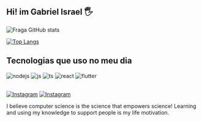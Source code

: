 ## Hi! im Gabriel Israel 🖐️

![Fraga GitHub stats](https://github-readme-stats.vercel.app/api?username=gabrielisraell&show_icons=true&theme=dracula&count_private=true)

[![Top Langs](https://github-readme-stats.vercel.app/api/top-langs/?username=gabrielisraell&hide_progress=false&theme=dracula)](https://github.com/gabrielisraell/github-readme-stats)


## Tecnologias que uso no meu dia

<div style="display: inline_block">
 <img align="center" alt="nodejs" src="https://img.shields.io/badge/Node.js-43853D?style=for-the-badge&logo=node.js&logoColor=white" />
  <img align="center" alt="js" src="https://img.shields.io/badge/JavaScript-F7DF1E?style=for-the-badge&logo=javascript&logoColor=black" />
  <img align="center" alt="ts" src="https://img.shields.io/badge/TypeScript-007ACC?style=for-the-badge&logo=typescript&logoColor=white" />
  <img align="center" alt="react" src="https://img.shields.io/badge/React-20232A?style=for-the-badge&logo=react&logoColor=61DAFB" />
  <img align="center" alt="flutter" src="https://img.shields.io/badge/Flutter-02569B?style=for-the-badge&logo=flutter&logoColor=white" />
</div><br/>

[![Instagram](https://img.shields.io/badge/Instagram-E4405F?style=for-the-badge&logo=instagram&logoColor=white)](https://instagram.com/callmebewhy)
[![Instagram](https://img.shields.io/badge/LinkedIn-0077B5?style=for-the-badge&logo=linkedin&logoColor=white)](https://www.linkedin.com/in/gabriellisrael)



I believe computer science is the science that empowers science! Learning and using my knowledge to support people is my life motivation.
